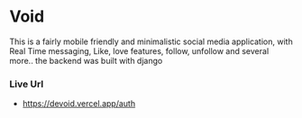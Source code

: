 # Void
This is a fairly mobile friendly and minimalistic social media application, with Real Time messaging, Like, love features, follow, unfollow and several more..
the backend was built with django

### Live Url
- https://devoid.vercel.app/auth
